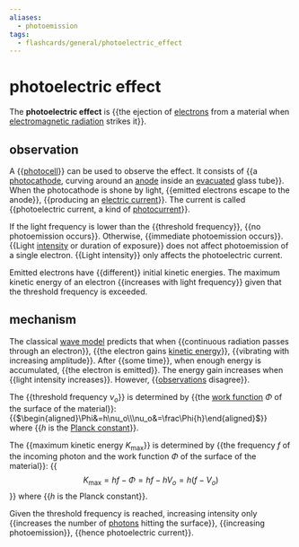 ```yaml
---
aliases:
  - photoemission
tags:
  - flashcards/general/photoelectric_effect
---
```


# photoelectric effect

The __photoelectric effect__ is {{the ejection of [electrons](electron.md) from a material when [electromagnetic radiation](electromagnetic%20radiation.md) strikes it}}. <!--SR:!2024-07-26,293,230-->

## observation

A {{[photocell](photocell.md)}} can be used to observe the effect. It consists of {{a [photocathode](photocathode.md), curving around an [anode](anode.md) inside an [evacuated](vacuum.md) glass tube}}. When the photocathode is shone by light, {{emitted electrons escape to the anode}}, {{producing an [electric current](electric%20current.md)}}. The current is called {{photoelectric current, a kind of [photocurrent](photocurrent.md)}}. <!--SR:!2024-05-05,377,290!2024-03-25,177,230!2024-01-25,259,270!2024-01-29,242,230!2024-05-17,383,290-->

If the light frequency is lower than the {{threshold frequency}}, {{no photoemission occurs}}. Otherwise, {{immediate photoemission occurs}}. {{Light [intensity](intensity.md) or duration of exposure}} does not affect photoemission of a single electron. {{Light intensity}} only affects the photoelectric current. <!--SR:!2023-11-29,280,330!2024-09-22,488,310!2024-09-06,432,290!2024-01-04,257,270!2024-02-22,319,290-->

Emitted electrons have {{different}} initial kinetic energies. The maximum kinetic energy of an electron {{increases with light frequency}} given that the threshold frequency is exceeded. <!--SR:!2026-02-07,882,330!2024-03-19,286,270-->

## mechanism

The classical [wave model](electromagnetic%20radiation.md#wave%20model) predicts that when {{continuous radiation passes through an electron}}, {{the electron gains [kinetic energy](kinentic%20energy.md)}}, {{vibrating with increasing amplitude}}. After {{some time}}, when enough energy is accumulated, {{the electron is emitted}}. The energy gain increases when {{light intensity increases}}. However, {{[observations](#observation) disagree}}. <!--SR:!2023-12-18,132,230!2024-07-29,418,270!2026-04-04,917,330!2024-06-01,392,290!2023-11-25,146,250!2024-06-05,395,290!2023-12-26,253,270-->

The {{threshold frequency $\nu_o$}} is determined by {{the [work function](work%20function.md) $\Phi$ of the surface of the material}}:
{{$\begin{aligned}\Phi&=h\nu_o\\\nu_o&=\frac\Phi{h}\end{aligned}$}}
where {{$h$ is the [Planck constant](Planck%20constant.md)}}. <!--SR:!2025-09-18,713,282!2024-04-07,326,282!2025-08-15,742,330!2027-01-23,1168,342-->

The {{maximum kinetic energy $K_\mathrm{max}$}} is determined by {{the frequency $f$ of the incoming photon and the work function $\Phi$ of the surface of the material}}:
{{$$K_\mathrm{max}=hf-\Phi=hf-hV_o=h\left(f-V_o\right)$$}}
where {{$h$ is the Planck constant}}. <!--SR:!2026-01-26,887,341!2024-02-12,284,281!2025-08-10,734,321!2025-11-02,758,341-->

Given the threshold frequency is reached, increasing intensity only {{increases the number of [photons](photon.md) hitting the surface}}, {{increasing photoemission}}, {{hence photoelectric current}}. <!--SR:!2024-11-09,453,242!2024-05-03,362,290!2025-07-22,697,310-->
